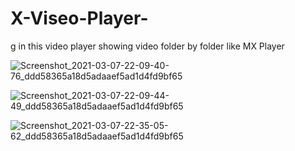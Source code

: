 # X-Viseo-Player-
g
in this video player showing video folder by folder like MX Player




![Screenshot_2021-03-07-22-09-40-76_ddd58365a18d5adaaef5ad1d4fd9bf65](https://user-images.githubusercontent.com/61101968/110248244-3bcd5100-7f98-11eb-9763-f54fdc750f54.png)







![Screenshot_2021-03-07-22-09-44-49_ddd58365a18d5adaaef5ad1d4fd9bf65](https://user-images.githubusercontent.com/61101968/110248249-3f60d800-7f98-11eb-8c53-5d786d2d7cc1.png)






![Screenshot_2021-03-07-22-35-05-62_ddd58365a18d5adaaef5ad1d4fd9bf65](https://user-images.githubusercontent.com/61101968/110248253-425bc880-7f98-11eb-9a4d-282e80efa8f6.png)
